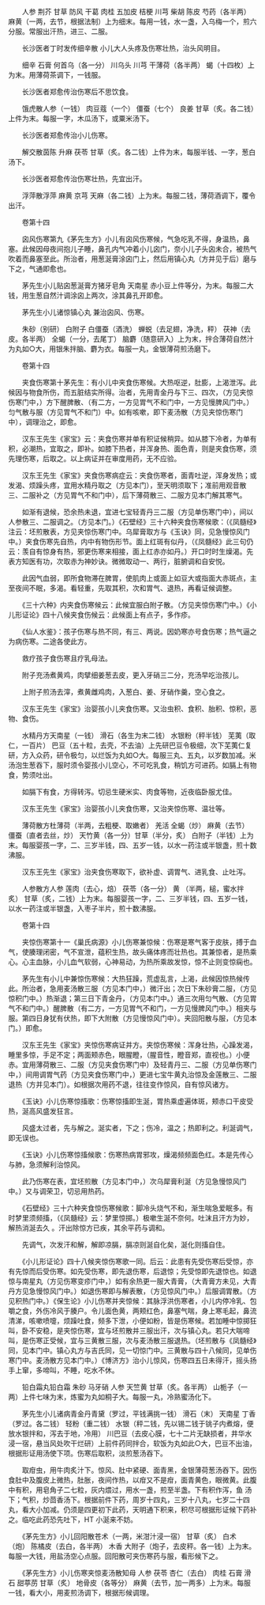<!-- { "loadSidebar": true } -->
　　人参 荆芥 甘草 防风 干葛 肉桂 五加皮 桔梗 川芎 柴胡 陈皮 芍药（各半两） 麻黄（一两，去节，根据法制）上为细末。每用一钱，水一盏，入乌梅一个，煎六分服。常服出汗热，进三、二服。

　　长沙医者丁时发传细辛散 小儿大人头疼及伤寒壮热，治头风明目。

　　细辛 石膏 何首乌（各一分） 川乌头 川芎 干薄荷（各半两） 蝎（十四枚）上为末。用薄荷茶调下，一钱服。

　　长沙医者郑愈传治伤寒后不思饮食。

　　饿虎散人参（一钱） 肉豆蔻（一个） 僵蚕（七个） 良姜 甘草（炙。各二钱）上件为末。每服一字，木瓜汤下，或粟米汤下。

　　长沙医者郑愈传治小儿伤寒。

　　解交散茵陈 升麻 茯苓 甘草（炙。各二钱）上件为末，每服半钱、一字，葱白汤下。

　　长沙医者郑愈传治伤寒壮热，先宜出汗。

　　浮萍散浮萍 麻黄 京芎 天麻（各二钱）上为末。每服二钱，薄荷酒调下，覆令出汗。

　　卷第十四

　　囟风伤寒第九《茅先生方》小儿有囟风伤寒候，气急吃乳不得，身温热，鼻塞。此候因母夜间抱儿子睡，鼻孔内气冲着小儿囟门，奈小儿子头囟未合，被热气吹着而鼻塞至此。所治者，用葱涎膏涂囟门上，然后用镇心丸（方并见于后）磨与下之，气通即愈也。

　　茅先生小儿贴囟葱涎膏方猪牙皂角 天南星 赤小豆上件等分，为末。每服二大钱，用生葱自然汁调涂囟上两次，涂其鼻孔开即愈。

　　茅先生小儿诸惊镇心丸 兼治囟风、伤寒。

　　朱砂（别研） 白附子 白僵蚕（酒洗） 蝉蜕（去足翅，净洗，秤） 茯神（去皮。各半两） 全蝎（一分，去尾丁） 脑麝（随意研入）上为末，拌合薄荷自然汁为丸如○大，用银朱拌脑、麝为衣。每服一丸，金银薄荷煎汤磨下。

　　卷第十四

　　夹食伤寒第十茅先生：有小儿中夹食伤寒候。大热呕逆，肚膨，上渴泄泻。此候因与物食所伤，而五脏结实所得。治者，先用青金丹与下三、四次，（方见夹惊伤寒门中，）方下醒脾散、（有二方，一方见胃气不和门中，一方见慢脾风门中。）匀气散与服（方见胃气不和门）中。如有咳嗽，即下麦汤散（方见夹惊伤寒门中），调理治之，即愈。

　　汉东王先生《家宝》云：夹食伤寒并单有积证候稍异。如从膝下冷者，为单有积，必潮热，宜取之，即补。如膝下热者，并浑身热、面色青，则是夹食伤寒，须先理伤寒，后取之。以上病证并在审度用药，无不应验。

　　汉东王先生《家宝》夹食伤寒病症云：夹食伤寒者，面青吐逆，浑身发热；或发渴、烦躁头疼，宜用水精丹取之（方见本门），至天明须取下；准前用观音散三、二服补之（方见胃气不和门中），后下薄荷散三、二服方见本门解其寒气。

　　如渐有退候，恐余热未退，宜进七宝轻青丹三二服（方见单伤寒门中），间以人参散三、二服调之。（方见本门。）《石壁经》三十六种夹食伤寒候歌：（《凤髓经》注云：坯煎散表，方见夹惊伤寒门中。乌犀膏取方与《玉诀》同，见急慢惊风门中。）夹食伤寒先自热，内中有物伤形节。面上红斑有似丹，（《凤髓经》此三句仍云：羡自有惊身有热，邪更伤寒来相接，面上红赤亦如丹。）开口时时生燥渴。先表方知医有功，次取赤为神妙诀。微微取动一、两行，脏腑调和自安悦。

　　此因气血弱，即所食物滞在脾胃，使肌肉上或面上如豆大或指面大赤斑点，主至夜间不眠，多渴。看轻重，先取其积，次和胃气、退热，再看证候调整。

　　《三十六种》内夹食伤寒候云：此候宜服白附子散。（方见夹惊伤寒门中。）《小儿形证论》四十八候夹食伤候云：此候面上有点子，多作疹。

　　《仙人水鉴》：孩子伤寒与热不同，有三、两说。因奶寒亦号食伤寒；热气逼之为病伤寒。二途各使此方。

　　救疗孩子食伤寒且疗乳母法。

　　附子充汤煮黄鸡，肉擘细姜葱去皮，更入牙硝三二分，充汤早吃治孩儿。

　　上附子煎汤去滓，煮黄雌鸡肉，入葱白、姜、牙硝作羹，空心食之。

　　汉东王先生《家宝》治婴孩小儿夹食伤寒。又治虫积、食积、胎积、惊积，恶物、食伤。

　　水精丹方天南星（一钱） 滑石（各生为末二钱） 水银粉（秤半钱） 芜荑（取仁，一百片） 巴豆（五十粒，去壳，不去油）上先研巴豆令极细，次下芜荑仁复研，方入众药，研令极匀，以烂饭为丸如○大。每服三丸、五丸，以岁数加减。米汤泡生葱吞下，服时须令婴孩小儿空心，不可吃乳食，稍饥方可进药。如膈上有物食，势须吐出。

　　如膈下有食，方得转泻。切忌生硬米实、肉食等物，近夜临卧服尤佳。

　　汉东王先生《家宝》治婴孩小儿夹食伤寒，又治夹惊伤寒、温壮等。

　　薄荷散方杜薄荷（半两，去粗梗、取嫩者） 羌活 全蝎（炒） 麻黄（去节） 僵蚕（直者去丝，炒） 天竹黄（各一分）甘草（半分，炙） 白附子（半钱）上为末。每服婴孩一字，二、三岁半钱，四、五岁一钱，以水一药注或半银盏，煎十数沸服。

　　汉东王先生《家宝》治夹食伤寒取下，欲补虚、调胃气、进乳食、止吐泻。

　　人参散方人参 莲肉（去心，焙） 茯苓（各一分） 黄 （半两，槌，蜜水拌炙） 甘草（炙，二钱）上为末。每服婴孩一字，二、三岁半钱，四、五岁一钱，以水一药注或半银盏，入枣子半片，煎十数沸服。

　　卷第十四

　　夹惊伤寒第十一《巢氏病源》小儿伤寒兼惊候：伤寒是寒气客于皮肤，搏于血气，使腠理闭密，气不宣泄，蕴积生热，故头痛体疼而壮热也。其兼惊者，是热乘心。心主血脉，小儿血气软弱，心神易动，为热所乘故发惊，惊不止则变惊痫也。

　　茅先生有小儿中兼惊伤寒候：大热狂躁，荒虚乱言，上渴，此候因惊热候传此。所治者，急用麦汤散三服（方见本门中，）微汗出；次日下朱砂膏二服，（方见惊积门中。）热渐退；第三日下青金丹，（方见本门中。）通三次用匀气散、（方见胃气不和门中。）醒脾散（有二方，一方见胃气不和门，一方见慢脾风门中。）相夹与服。第四日身犹有伏热，即下大附散（方见慢惊风门中）。夹回阳散与服，（方见本门。）即愈。

　　汉东王先生《家宝》夹惊伤寒病证并方。夹惊伤寒候：浑身壮热，心躁发渴，睡里多惊，手足不定；两面颊赤色，眼腥瞪，（腥音性，瞪音郑，直视也。）小便赤。宜用薄荷散三、二服（方见夹食伤寒门中）及轻青丹三、二服（方见单伤寒门中，）间用调胃气药（方见夹食伤寒门中，）更进七宝牛黄丸治惊及金莲散三、二服退热（方并见本门）。如根据次用药不退，往往变作惊风，自有惊风诸方。

　　《玉诀》小儿伤寒惊搐歌：伤寒惊搐即生涎，胃热乘虚遍体斑，颊赤口干皮受热，涎高风盛发狂言。

　　风盛太过者，先与解之。涎实者，下之；伤冷，温之；热即利之。利涎调气，即无误也。

　　《玉诀》小儿伤寒惊搐候歌：伤寒热病胃邪攻，燥渴频频面色红。本是先传心与肺，急须解利治惊风。

　　此乃伤寒在表，宜坯煎散（方见本门中，）次乌犀膏利涎（方见急慢惊风门中。）又与调荣卫，切忌用热药。

　　《石壁经》三十六种夹食惊伤寒候歌：脚冷头烧气不和，渐生喘急爱眠多。有时梦里须频搐，（《凤髓经》云：梦里惊掷。）极嗽生涎不奈何。吐沫且汗方为妙，解热消涎去久 。汗出除惊方已疾，其余平药与调和。

　　先调气，次发汗和解，解即凉膈，膈凉则涎自化矣，涎化则搐自住。

　　《小儿形证论》四十八候夹惊伤寒歌一同。后云：此患有先受伤寒后受惊，亦有先惊而后受伤寒。如先受伤寒，即先退伤寒，后退惊；先受惊即先退惊也。如退惊与南星丸（方见伤寒变疹门中，）如有余热更一服大青膏，（大青膏方未见，大青丹方见急慢惊风门中。）如退伤寒即与解表散，（方见惊风门中。）后服调胃散。（方见积热门中。）《保生论》小儿伤寒并夹惊候：其脉浮洪伤寒者，小儿内停冷乳、包嚼之食，外伤冷风于腠户。令儿面色黄，两颊红色，鼻塞气喘，身上寒毛起，鼻流清涕，咳嗽喷嚏，烦躁吐食，频多下泄，小便如粉，皆是伤寒候。若加睡中惊掷狂叫，卧不安稳，是夹惊伤寒，宜与坯煎散并三服出汗，次与镇心丸。若只大喘啼叫，是伤寒正受候，宜与三黄散三服，次与麦汤散三服退热。（坯煎散与《凤髓经》同，见本门中。镇心丸方与吉氏同，见一切惊门中。三黄散与四十八候同，见单伤寒门中。麦汤散方见本门中。）《博济方》治小儿惊风，伤寒四五日未得汗，摇头扬手上窜，多啼叫，不睡，吃水不休。

　　铅白霜丸铅白霜 朱砂 马牙硝 人参 天竺黄 甘草（炙。各半两） 山栀子（一两）上件七味为末，炼蜜为丸如桐子大。每服一丸，冷熟蜜汤化下。

　　茅先生小儿诸病青金丹青黛（罗过，平钱满挑一钱） 滑石（末） 天南星 丁香（罗过。各二钱） 轻粉（重二钱） 水银（秤二钱，先以锡二钱于铫子内煮熔，便放水银拌和，泻去于地，冷用） 川巴豆（去皮心膜，七十二片无缺损者，井华水浸一宿，悬当风处吹干烂研）上前件药同拌合，软饭为丸如此○大，巴豆不出油，根据形证用汤使下项。伤寒后取积，淡煎葱汤吞下。

　　取疳虫，用牛肉炙汁下。惊风、肚中紧硬、面青黑，金银薄荷葱汤吞下。因伤食肚中及腹皮上微热，肚胀，夜间作热，以疳又不是疳，面青黄色，眼微黄。此腹中有积，用皂角子二七粒，灰内煨过，用水一盏，煎至半盏。下有积作泻，鱼 汤下；气积，炒茴香汤下。根据前件下药，周岁十四丸，三岁十八丸，七岁二十四丸，看大小加减。仍须是四更初下此药，天明通下积来，积尽可根据形证候下药补之。临吃此药恐先吐下，HT 小涎来不妨。

　　《茅先生方》小儿回阳散苍术（一两，米泔汁浸一宿） 甘草（炙） 白术（炮） 陈橘皮（去白，各半两） 木香 大附子（炮子，去皮秤。各一钱）上为末。每服一大钱，用盐汤空心点服。回阳散可夹伤寒药与服，看形候下之。

　　《茅先生方》小儿伤寒夹惊麦汤散知母 人参 茯苓 杏仁（去白） 肉桂 石膏 滑石 甜葶苈 甘草（炙） 地骨皮（各等分） 麻黄（去节，加一两多）上为末。每服一钱，看大小，用麦煎汤调下，根据形候调理。

